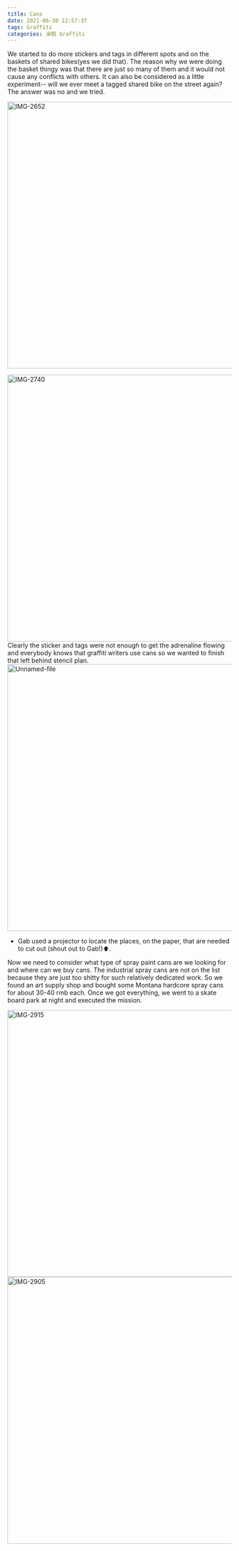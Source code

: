```yaml
---
title: Cans
date: 2021-06-30 12:57:37
tags: Graffiti
categories: 涂鸦 Graffiti
---
```

We started to do more stickers and tags in different spots and on the baskets of shared bikes(yes we did that). The reason why we were doing the basket thingy was that there are just so many of them and it would not cause any conflicts with others. It can also be considered as a little experiment-- will we ever meet a tagged shared bike on the street again? The answer was no and we tried.
<!-- 我们开始在各个地方写签名和贴贴纸，包括共享单车的篮子里（没错）。我们之所以要去签那些篮子是因为共享单车确实多并且你不会因此和其他人产生任何冲突。这也可以是一个小实验-- 我们会不会遇到一辆签过的车？答案是不会但我们试过了。 -->
<a href="https://ibb.co/zF0df89"><img src="https://i.ibb.co/jz1t4V0/IMG-2652.jpg" alt="IMG-2652" border="0" width="600"></a>
<!-- more -->
<a href="https://ibb.co/gScBkC4"><img src="https://i.ibb.co/X7GvcTY/IMG-2740.jpg" alt="IMG-2740" border="0" width="600"></a> 
Clearly the sticker and tags were not enough to get the adrenaline flowing and everybody knows that graffiti writers use cans so we wanted to finish that left behind stencil plan. 
<a href="https://ibb.co/1T30qQZ"><img src="https://i.ibb.co/Zx3f8Xd/Unnamed-file.jpg" alt="Unnamed-file" border="0" width="600"></a>
- Gab used a projector to locate the places, on the paper, that are needed to cut out (shout out to Gab!)⬆.

<!-- 显然贴纸和签名并不能再让我们肾上腺素飙升了，我们自然而然的想用喷漆罐去做“真正”的涂鸦，所以我们想把去年没做成的模具涂鸦做完。Gab用投影仪来确定一张纸上需要被切掉的部分然后制作出了一张金鱼模具(shout out to Gab)。 -->
Now we need to consider what type of spray paint cans are we looking for and where can we buy cans. The industrial spray cans are not on the list because they are just too shitty for such relatively dedicated work. So we found an art supply shop and bought some Montana hardcore spray cans for about 30-40 rmb each. Once we got everything, we went to a skate board park at night and executed the mission.
<!-- 之后我们需要考虑买哪种喷漆和在哪里买喷漆。工业漆根本不在考量范围内因为它真的很垃圾，所以我们去画材店买了三四十元一瓶的Montana hardcore喷漆。晚上我们去了一个滑板场然后把金鱼喷了。 -->
<a href="https://ibb.co/TttpwYt"><img src="https://i.ibb.co/jDDB8bD/IMG-2915.jpg" alt="IMG-2915" border="0" width="600"></a>
<a href="https://ibb.co/JQptgkh"><img src="https://i.ibb.co/fvNFL0c/IMG-2905.jpg" alt="IMG-2905" border="0" width="600"></a>
